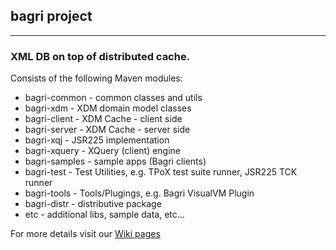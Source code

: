 ## bagri project
-----------------

### XML DB on top of distributed cache.

Consists of the following Maven modules:

* bagri-common - common classes and utils
* bagri-xdm - XDM domain model classes
* bagri-client - XDM Cache - client side
* bagri-server - XDM Cache - server side
* bagri-xqj - JSR225 implementation
* bagri-xquery - XQuery (client) engine
* bagri-samples - sample apps (Bagri clients)
* bagri-test - Test Utilities, e.g. TPoX test suite runner, JSR225 TCK runner
* bagri-tools - Tools/Plugings, e.g. Bagri VisualVM Plugin
* bagri-distr - distributive package
* etc - additional libs, sample data, etc...
 

For more details visit our [Wiki pages](https://github.com/dsukhoroslov/bagri/wiki)
